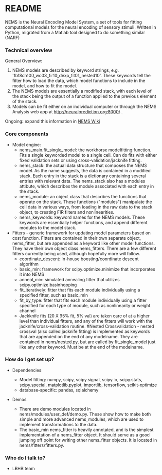 # README #

NEMS is the Neural Encoding Model System, a set of tools for fitting computational models for the neural encoding of sensory stimuli.  Written in Python, migrated from a Matlab tool designed to do something similar (NARF)

### Technical overview ###

General Overview:

1. NEMS models are described by keyword strings, e.g. 'fb18ch100_wc03_fir10_dexp_fit01_nested10'. These keywords tell the fitter how to load the data, which model functions to include in the model, and how to fit the model.
2. The NEMS models are essentially a modified stack, with each level of the stack being the output of a function applied to the previous element of the stack.
3. Models can be fit either on an individual computer or through the NEMS Analysis web app at http://neuralprediction.org:8000/ .


Ongoing: expand this information in [NEMS Wiki](https://bitbucket.org/lbhb/nems/wiki/Home)

### Core components ###

* Model engine:
    * nems_main.fit_single_model: the workhorse modelfitting function. Fits a single keyworded model to a single cell. Can do fits with either fixed validation sets or using cross-validation/jacknife fitting.
    * nems_stack: the actual data structure that composes the NEMS model. As the name suggests, the data is contained in a modified stack. Each entry in the stack is a dictionary containing several entries with relevant data. The nems_stack also has a modules attibute, which describes the module associated with each entry in the stack.
    * nems_module: an object class that describes the functions that operate on the stack. These functions ("modules") manipulate the cell data in various ways, from loading in the raw data to the stack object, to creating FIR filters and nonlinearities.
    * nems_keywords: keyword names for the NEMS models. These keywords are essentially helper functions, and append different modules to the model stack.
* Fitters - generic framework for updating model parameters based on cost function. Fitters are contained in their own separate object, nems_fitter, but are appended as a keyword like other model functions. They have their own object class nems_fitters. There are a few different fitters currently being used, although hopefully more will follow.
    * coordinate_descent: In-house boosting/coordinate descent algorithm
    * basic_min: framework for scipy.optimize.minimize that incorporates it into NEMS
    * anneal_min: simulated annealing fitter that utilizes scipy.optimize.basinhopping
    * fit_iteratively: fitter that fits each module individually using a specified fitter, such as basic_min
    * fit_by_type: fitter that fits each module individually using a fitter specified for each type of module, such as nonlinearity or weight channel
    * Jackknife fits (20 X 95% fit, 5% val) are taken care of at a higher level than individual fitters, and any of the fitters will work with the jacknife/cross-validation routine.
#Nested Crossvalidation - nested crossval (also called jacknife fitting) is implemented as keywords that are appended on the end of any modelname. They are contained in nems/nested.py, but are called by fit_single_model just like any other keyword. Must be at the end of the modelname.


### How do I get set up? ###

* Dependencies

    * Model fitting: numpy, scipy, scipy.signal, scipy.io, scipy.stats, scipy.special, matplotlib.pyplot, importlib, tensorflow, scikit-optimize
    * database-specific: pandas, sqlalchemy

* Demos

    * There are demo modules located in nems/modules/user_def/demo.py. These show how to make both simple and more advanced nems_modules, which are used to implement transformations to the data.
    * The basic_min nems_fitter is heavily annotated, and is the simplest implementation of a nems_fitter object. It should serve as a good jumping off point for writing other nems_fitter objects. It is located in nems/fitters/fitters.py.

### Who do I talk to? ###

* LBHB team
